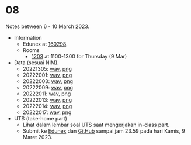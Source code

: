 # 08
Notes between 6 - 10 March 2023.

- Information
  + Edunex at [160298](https://edunex.itb.ac.id/courses/45279/preview/160298).
  + Rooms
    - [1203](https://github.com/dudung/fi6004-01-2022-2/issues/3#issuecomment-1437951120) at 1100-1300 for Thursday (9 Mar)
- Data (sesuai NIM).
  + 20221305: [wav](20221305.wav), [png](20221305.png)
  + 20222001: [wav](20222001.wav), [png](20222001.png)
  + 20222003: [wav](20222003.wav), [png](20222003.png)
  + 20222009: [wav](20222009.wav), [png](20222009.png)
  + 20222011: [wav](20222011.wav), [png](20222011.png)
  + 20222013: [wav](20222013.wav), [png](20222013.png)
  + 20222014: [wav](20222014.wav), [png](20222014.png)
  + 20222017: [wav](20222017.wav), [png](20222017.png)
- UTS (take-home part)
  + Lihat dalam lembar soal UTS saat mengerjakan in-class part.
  + Submit ke [Edunex](https://edunex.itb.ac.id/courses/45279/preview/160298/68902) dan [GitHub](https://github.com/dudung/fi6004-01-2022-2/issues/4) sampai jam 23.59 pada hari Kamis, 9 Maret 2023.
